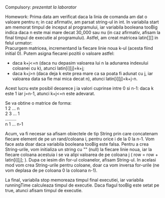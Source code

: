 Compulsory: *prezentat la laborator* <br>

Homework: Prima data am verificat daca la linia de comanda am dat o valoare pentru n; in caz afirmativ, am parsat string-ul in int. In variabila start am memorat
timpul de inceput al programului, iar variabila booleana tooBig indica daca n este mai mare decat 30_000 sau nu (in caz afirmativ, afisam la final timpul de executie
al programului). Astfel, am creat matricea latin[][] in felul urmator: <br>
Pracurgem matricea, incrementand la fiecare linie noua k-ul (acesta fiind initial 0). Putem asigna fiecarei pozitii o valoare astfel:
<ul>
  <li> daca k+j<=n (daca nu depasim valoarea lui n la adunarea indexului coloanei cu k), atunci latin[i][j]=k+j; </li>
  <li> daca k+j>n (daca deja k este prea mare ca sa poata fi adunat cu j, iar valoarea data sa fie mai mica decat n), atunci latin[i][j]=k+j-n. </li>
</ul>
Acest lucru este posibil deoarece j ia valori cuprinse intre 0 si n-1: daca k este 1 iar j=n-1, atunci k+j<=n este adevarat.<br>

Se va obtine o matrice de forma:<br>
    1 2 ... n <br>
    2 3 ... 1 <br>
    ......... <br>
    n 1 ... n-1 <br>
    
 Acum, va fi necesar sa afisam obiectele de tip String prin care concatenam fiecare element de pe un rand/coloana i, pentru orice i de la 0 la n-1. Vom face asta doar
 daca variabila booleana tooBig este falsa. Pentru a crea String-urile, vom initializa un string cu "" (null) la fiecare linie noua, iar la fiecare coloana acestuia
 i se va alipi valoarea de pe coloana j (  row = row + latin[i][j]; ). Dupa ce iesim din for-ul coloanelor, afisam String-ul. In acelasi mod vom crea String-urile pentru
 coloane, doar ca vom inversa for-urile (ne vom deplasa de pe coloana 0 la coloana n-1). <br>
 
 La final, variabila stop memoreaza timpul final executiei, iar variabila runningTime calculeaza timpul de executie. Daca flagul tooBig este setat pe true, atunci afisam
 timpul de executie.

